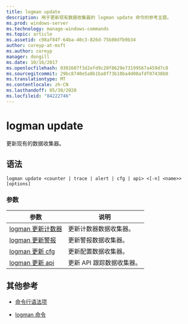 ```yaml
---
title: logman update
description: 用于更新现有数据收集器的 logman update 命令的参考主题。
ms.prod: windows-server
ms.technology: manage-windows-commands
ms.topic: article
ms.assetid: c98af84f-64ba-40c3-826d-75b80dfb9b34
author: coreyp-at-msft
ms.author: coreyp
manager: dongill
ms.date: 10/16/2017
ms.openlocfilehash: 0302607f3d2efd9c20f8629e73199567a459d7c8
ms.sourcegitcommit: 29bc8740e5a8b1ba8f73b10ba4d08afdf07438b0
ms.translationtype: MT
ms.contentlocale: zh-CN
ms.lasthandoff: 05/30/2020
ms.locfileid: "84222746"
---
```

# <a name="logman-update"></a>logman update

更新现有的数据收集器。

## <a name="syntax"></a>语法

```
logman update <counter | trace | alert | cfg | api> <[-n] <name>> [options]
```

### <a name="parameters"></a>参数

| 参数 | 说明 |
| ---------| ----------- |
| [logman 更新计数器](logman-update-counter.md) | 更新计数器数据收集器。 |
| [logman 更新警报](logman-update-alert.md) | 更新警报数据收集器。 |
| [logman 更新 cfg](logman-update-cfg.md) | 更新配置数据收集器。 |
| [logman 更新 api](logman-update-api.md) | 更新 API 跟踪数据收集器。 |

## <a name="additional-references"></a>其他参考

- [命令行语法项](command-line-syntax-key.md)

- [logman 命令](logman.md)
